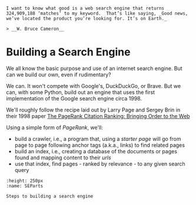 ```{admonition} You Are Here

I want to know what good is a web search engine that returns 324,909,188 ‘matches’ to my keyword.  That’s like saying, _Good news, we’ve located the product you’re looking for. It’s on Earth._

> __W. Bruce Cameron__

```

# Building a Search Engine

We all know the basic purpose and use of an internet search engine.  But can we build our own, even if rudimentary?

We can.  It won't compete with Google's, DuckDuckGo, or Brave.  But we can, with some Python, build out an engine that uses the first implementation of the Google search engine circa 1998.

We'll roughly follow the recipe laid out by Larry Page and Sergey Brin in their 1998 paper [The PageRank Citation Ranking: Bringing Order to the Web](http://ilpubs.stanford.edu:8090/422/1/1999-66.pdf)

Using a simple form of _PageRank_, we'll:

- build a crawler, i.e., a program that, using a _starter page_ will go from page to page following anchor tags (a.k.a., links) to find related pages
- build an index, i.e., creating a database of the documents or pages found and mapping content to their _urls_
- use that index, find pages - ranked by relevance - to any given search query

```{figure} ../images/part-i/searchengine.png
:height: 250px
:name: SEParts

Steps to building a search engine

```

